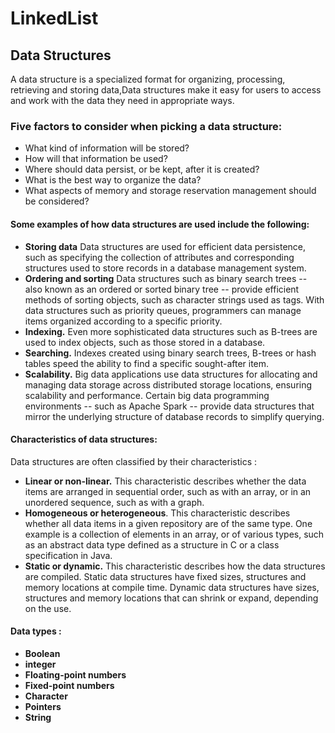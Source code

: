 # LinkedList

## Data Structures

A data structure is a specialized format for organizing, processing, retrieving and storing data,Data structures make it easy for users to access and work with the data they need in appropriate ways.

### Five factors to consider when picking a data structure:

- What kind of information will be stored?
- How will that information be used?
- Where should data persist, or be kept, after it is created?
- What is the best way to organize the data?
- What aspects of memory and storage reservation management should be considered?


#### Some examples of how data structures are used include the following:

- **Storing data** Data structures are used for efficient data persistence, such as specifying the collection of attributes and corresponding structures used to store records in a database management system.
- **Ordering and sorting** Data structures such as binary search trees -- also known as an ordered or sorted binary tree -- provide efficient methods of sorting objects, such as character strings used as tags. With data structures such as priority queues, programmers can manage items organized according to a specific priority.
- **Indexing.** Even more sophisticated data structures such as B-trees are used to index objects, such as those stored in a database.
- **Searching.** Indexes created using binary search trees, B-trees or hash tables speed the ability to find a specific sought-after item.
- **Scalability.** Big data applications use data structures for allocating and managing data storage across distributed storage locations, ensuring scalability and performance. Certain big data programming environments -- such as Apache Spark -- provide data structures that mirror the underlying structure of database records to simplify querying.

#### Characteristics of data structures:

Data structures are often classified by their characteristics :

- **Linear or non-linear.** This characteristic describes whether the data items are arranged in sequential order, such as with an array, or in an unordered sequence, such as with a graph.
- **Homogeneous or heterogeneous**. This characteristic describes whether all data items in a given repository are of the same type. One example is a collection of elements in an array, or of various types, such as an abstract data type defined as a structure in C or a class specification in Java.
- **Static or dynamic.** This characteristic describes how the data structures are compiled. Static data structures have fixed sizes, structures and memory locations at compile time. Dynamic data structures have sizes, structures and memory locations that can shrink or expand, depending on the use.


#### Data types :

- **Boolean**
- **integer**
- **Floating-point numbers**
- **Fixed-point numbers**
- **Character**
- **Pointers**
- **String**



